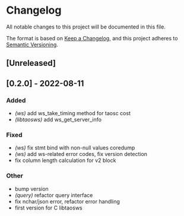 # Changelog
All notable changes to this project will be documented in this file.

The format is based on [Keep a Changelog](https://keepachangelog.com/en/1.0.0/),
and this project adheres to [Semantic Versioning](https://semver.org/spec/v2.0.0.html).

## [Unreleased]

## [0.2.0] - 2022-08-11

### Added
- *(ws)* add ws_take_timing method for taosc cost
- *(libtaosws)* add ws_get_server_info

### Fixed
- *(ws)* fix stmt bind with non-null values coredump
- *(ws)* add ws-related error codes, fix version detection
- fix column length calculation for v2 block

### Other
- bump version
- *(query)* refactor query interface
- fix nchar/json error, refactor error handling
- first version for C libtaosws
